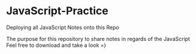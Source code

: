 # JavaScript-Practice
Deploying all JavaScript Notes onto this Repo

The purpose for this repository to share notes in regards of the JavaScript 
Feel free to download and take a look =) 
